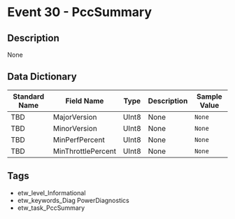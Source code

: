 # Event 30 - PccSummary

## Description
None

## Data Dictionary
|Standard Name|Field Name|Type|Description|Sample Value|
|---|---|---|---|---|
|TBD|MajorVersion|UInt8|None|`None`|
|TBD|MinorVersion|UInt8|None|`None`|
|TBD|MinPerfPercent|UInt8|None|`None`|
|TBD|MinThrottlePercent|UInt8|None|`None`|

## Tags
* etw_level_Informational
* etw_keywords_Diag PowerDiagnostics
* etw_task_PccSummary